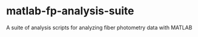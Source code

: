 # matlab-fp-analysis-suite
 A suite of analysis scripts for analyzing fiber photometry data with MATLAB

